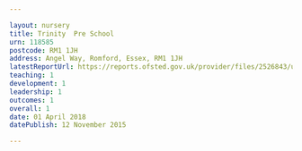 ```yaml
---

layout: nursery
title: Trinity  Pre School
urn: 118585
postcode: RM1 1JH
address: Angel Way, Romford, Essex, RM1 1JH
latestReportUrl: https://reports.ofsted.gov.uk/provider/files/2526843/urn/118585.pdf
teaching: 1
development: 1
leadership: 1
outcomes: 1
overall: 1
date: 01 April 2018 
datePublish: 12 November 2015

---
```


